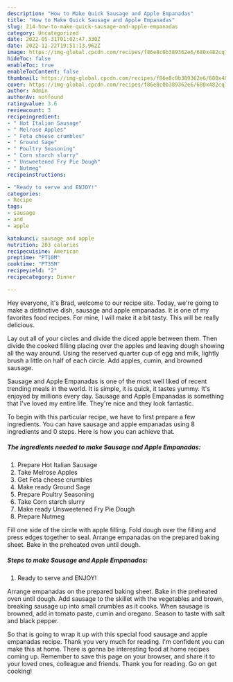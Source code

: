 ```yaml
---
description: "How to Make Quick Sausage and Apple Empanadas"
title: "How to Make Quick Sausage and Apple Empanadas"
slug: 214-how-to-make-quick-sausage-and-apple-empanadas
category: Uncategorized
date: 2022-05-31T01:02:47.330Z
date: 2022-12-22T19:51:13.962Z
image: https://img-global.cpcdn.com/recipes/f86e8c0b389362e6/680x482cq70/sausage-and-apple-empanadas-recipe-main-photo.jpg
hideToc: false
enableToc: true
enableTocContent: false
thumbnail: https://img-global.cpcdn.com/recipes/f86e8c0b389362e6/680x482cq70/sausage-and-apple-empanadas-recipe-main-photo.jpg
cover: https://img-global.cpcdn.com/recipes/f86e8c0b389362e6/680x482cq70/sausage-and-apple-empanadas-recipe-main-photo.jpg
author: Admin
authorAv: notfound
ratingvalue: 3.6
reviewcount: 3
recipeingredient:
- " Hot Italian Sausage"
- " Melrose Apples"
- " Feta cheese crumbles"
- " Ground Sage"
- " Poultry Seasoning"
- " Corn starch slurry"
- " Unsweetened Fry Pie Dough"
- " Nutmeg"
recipeinstructions:

- "Ready to serve and ENJOY!"
categories:
- Recipe
tags:
- sausage
- and
- apple

katakunci: sausage and apple 
nutrition: 203 calories
recipecuisine: American
preptime: "PT10M"
cooktime: "PT35M"
recipeyield: "2"
recipecategory: Dinner

---
```



Hey everyone, it's Brad, welcome to our recipe site. Today, we're going to make a distinctive dish, sausage and apple empanadas. It is one of my favorites food recipes. For mine, I will make it a bit tasty. This will be really delicious.

Lay out all of your circles and divide the diced apple between them. Then divide the cooked filling placing over the apples and leaving dough showing all the way around. Using the reserved quarter cup of egg and milk, lightly brush a little on half of each circle. Add apples, cumin, and browned sausage.

Sausage and Apple Empanadas is one of the most well liked of recent trending meals in the world. It is simple, it is quick, it tastes yummy. It's enjoyed by millions every day. Sausage and Apple Empanadas is something that I've loved my entire life. They're nice and they look fantastic.


To begin with this particular recipe, we have to first prepare a few ingredients. You can have sausage and apple empanadas using 8 ingredients and 0 steps. Here is how you can achieve that.

<!--inarticleads1-->

##### The ingredients needed to make Sausage and Apple Empanadas:

1. Prepare  Hot Italian Sausage
1. Take  Melrose Apples
1. Get  Feta cheese crumbles
1. Make ready  Ground Sage
1. Prepare  Poultry Seasoning
1. Take  Corn starch slurry
1. Make ready  Unsweetened Fry Pie Dough
1. Prepare  Nutmeg


Fill one side of the circle with apple filling. Fold dough over the filling and press edges together to seal. Arrange empanadas on the prepared baking sheet. Bake in the preheated oven until dough. 

<!--inarticleads2-->

##### Steps to make Sausage and Apple Empanadas:


1. Ready to serve and ENJOY!

Arrange empanadas on the prepared baking sheet. Bake in the preheated oven until dough. Add sausage to the skillet with the vegetables and brown, breaking sausage up into small crumbles as it cooks. When sausage is browned, add in tomato paste, cumin and oregano. Season to taste with salt and black pepper. 

So that is going to wrap it up with this special food sausage and apple empanadas recipe. Thank you very much for reading. I'm confident you can make this at home. There is gonna be interesting food at home recipes coming up. Remember to save this page on your browser, and share it to your loved ones, colleague and friends. Thank you for reading. Go on get cooking!
